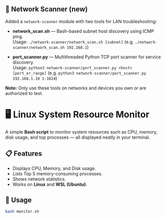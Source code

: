 ## 🧭 Network Scanner (new)

Added a `network-scanner` module with two tools for LAN troubleshooting:

- **network_scan.sh** — Bash-based subnet host discovery using ICMP ping.  
  Usage: `./network-scanner/network_scan.sh [subnet]` (e.g. `./network-scanner/network_scan.sh 192.168.1`)

- **port_scanner.py** — Multithreaded Python TCP port scanner for service discovery.  
  Usage: `python3 network-scanner/port_scanner.py <host> [port_or_range]` (e.g. `python3 network-scanner/port_scanner.py 192.168.1.10 1-1024`)

**Note:** Only use these tools on networks and devices you own or are authorized to test.
# 🖥️ Linux System Resource Monitor

A simple **Bash script** to monitor system resources such as CPU, memory, disk usage, and top processes — all displayed neatly in your terminal.

## 📋 Features
- Displays CPU, Memory, and Disk usage.
- Lists Top 5 memory-consuming processes.
- Shows network statistics.
- Works on **Linux** and **WSL (Ubuntu)**.

## 🚀 Usage
```bash
bash monitor.sh
